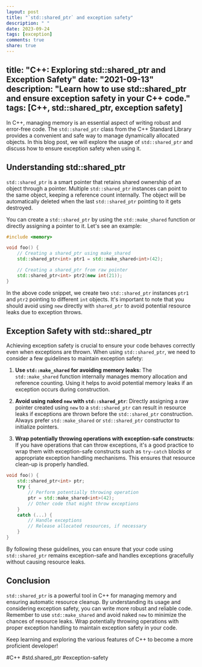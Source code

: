 ```yaml
---
layout: post
title: "`std::shared_ptr` and exception safety"
description: " "
date: 2023-09-24
tags: [exception]
comments: true
share: true
---
```

title: "C++: Exploring std::shared_ptr and Exception Safety"
date: "2021-09-13"
description: "Learn how to use std::shared_ptr and ensure exception safety in your C++ code."
tags: [C++, std::shared_ptr, exception safety]
---

In C++, managing memory is an essential aspect of writing robust and error-free code. The `std::shared_ptr` class from the C++ Standard Library provides a convenient and safe way to manage dynamically allocated objects. In this blog post, we will explore the usage of `std::shared_ptr` and discuss how to ensure exception safety when using it.

## Understanding std::shared_ptr

`std::shared_ptr` is a smart pointer that retains shared ownership of an object through a pointer. Multiple `std::shared_ptr` instances can point to the same object, keeping a reference count internally. The object will be automatically deleted when the last `std::shared_ptr` pointing to it gets destroyed.

You can create a `std::shared_ptr` by using the `std::make_shared` function or directly assigning a pointer to it. Let's see an example:

```cpp
#include <memory>

void foo() {
    // Creating a shared_ptr using make_shared
    std::shared_ptr<int> ptr1 = std::make_shared<int>(42);

    // Creating a shared_ptr from raw pointer
    std::shared_ptr<int> ptr2(new int(21));
}
```

In the above code snippet, we create two `std::shared_ptr` instances `ptr1` and `ptr2` pointing to different `int` objects. It's important to note that you should avoid using `new` directly with `shared_ptr` to avoid potential resource leaks due to exception throws.

## Exception Safety with std::shared_ptr

Achieving exception safety is crucial to ensure your code behaves correctly even when exceptions are thrown. When using `std::shared_ptr`, we need to consider a few guidelines to maintain exception safety:

1. **Use `std::make_shared` for avoiding memory leaks**: The `std::make_shared` function internally manages memory allocation and reference counting. Using it helps to avoid potential memory leaks if an exception occurs during construction.

2. **Avoid using naked `new` with `std::shared_ptr`**: Directly assigning a raw pointer created using `new` to a `std::shared_ptr` can result in resource leaks if exceptions are thrown before the `std::shared_ptr` construction. Always prefer `std::make_shared` or `std::shared_ptr` constructor to initialize pointers.

3. **Wrap potentially throwing operations with exception-safe constructs**: If you have operations that can throw exceptions, it's a good practice to wrap them with exception-safe constructs such as `try-catch` blocks or appropriate exception handling mechanisms. This ensures that resource clean-up is properly handled.

```cpp
void foo() {
    std::shared_ptr<int> ptr;
    try {
        // Perform potentially throwing operation
        ptr = std::make_shared<int>(42);
        // Other code that might throw exceptions
    }
    catch (...) {
        // Handle exceptions
        // Release allocated resources, if necessary
    }
}
```

By following these guidelines, you can ensure that your code using `std::shared_ptr` remains exception-safe and handles exceptions gracefully without causing resource leaks.

## Conclusion

`std::shared_ptr` is a powerful tool in C++ for managing memory and ensuring automatic resource cleanup. By understanding its usage and considering exception safety, you can write more robust and reliable code. Remember to use `std::make_shared` and avoid naked `new` to minimize the chances of resource leaks. Wrap potentially throwing operations with proper exception handling to maintain exception safety in your code.

Keep learning and exploring the various features of C++ to become a more proficient developer!

\#C++ \#std.shared_ptr \#exception-safety